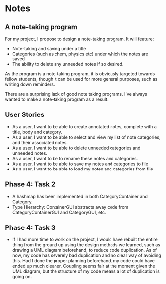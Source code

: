 # Notes

## A note-taking program

For my project, I propose to design a note-taking program.
It will feature:

- Note-taking and saving under a title
- Categories (such as chem, physics etc) under which the notes are saved
- The ability to delete any unneeded notes if so desired.

As the program is a note-taking program, it is obviously
targeted towards fellow students, though it can be used
for more general purposes, such as writing down reminders.

There are a surprising lack of good note taking programs.
I've always wanted to make a note-taking program as a result.

## User Stories
- As a user, I want to be able to create annotated notes,
complete with a title, body and category.
- As a user, I want to be able to select and view my list of note
categories, and their associated notes.
- As a user, I want to be able to delete unneeded categories
and unneeded notes.
- As a user, I want to be to rename these notes and categories.
- As a user, I want to be able to save my notes and categories to file
- As a user, I want to be able to load my notes and categories from file

## Phase 4: Task 2
- A hashmap has been implemented in both CategoryContainer and Category.
- Type Hierarchy: ContainerGUI abstracts away code from CategoryContainerGUI and CategoryGUI, etc.

## Phase 4: Task 3
- If I had more time to work on the project, I would have rebuilt the entire thing from the ground up using the design 
  methods we learned, such as drawing a UML diagram beforehand, to reduce code duplication. As of now, my code has 
  severely bad duplication and no clear way of avoiding this. Had I done the proper planning beforehand, my code could 
  have ended up much cleaner. Coupling seems fair at the moment given the UML diagram, but the structure of my code 
  means a lot of duplication is going on.
